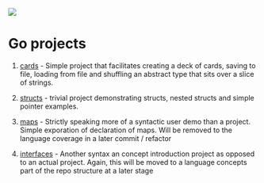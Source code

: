 ![](https://hackernoon.com/drafts/0fnv29qd.png)

# Go projects

1. [cards](https://github.com/irisida/golang/tree/master/projects/01_cards) - Simple project that facilitates creating a deck of cards, saving to file, loading from file and shuffling an abstract type that sits over a slice of strings.

2. [structs](https://github.com/irisida/golang/tree/master/projects/02_structs) - trivial project demonstrating structs, nested structs and simple pointer examples.

3. [maps](https://github.com/irisida/golang/tree/master/projects/03_maps) - Strictly speaking more of a syntactic user demo than a project. Simple exporation of declaration of maps. Will be removed to the language coverage in a later commit / refactor

4. [interfaces](https://github.com/irisida/golang/tree/master/projects/04_interfaces) - Another syntax an concept introduction project as opposed to an actual project. Again, this will be moved to a language concepts part of the repo structure at a later stage
